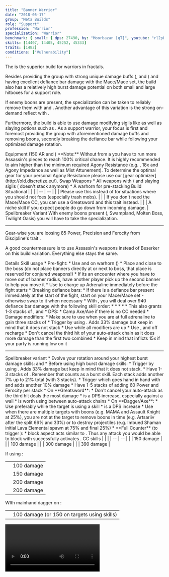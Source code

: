 ```yaml
---
title: "Banner Warrior"
date: "2018-05-17"
group: "Meta Builds"
role: "Support"
profession: "Warrior"
specialization: "Warrior"
benchmark: { small: { dps: 27490, by: "Moorbazan [qT]", youtube: "rl2pLwgabyU" }}
skills: [14407, 14405, 45252, 45333]
traits: [1482]
conditions: ["Vulnerability"]
---
```


The <Specialization prefix="banner" name="warrior"/> is the superior build for warriors in fractals.

Besides providing the group with strong unique damage buffs (<Skill id="14405"/>, <Skill id="14407"/> and <Trait id="1482"/>) and having excellent defiance bar damage with the Mace/Mace set, the build also has a relatively high burst damage potential on both small and large hitboxes for a support role.

If enemy boons are present, the <Specialization name="spellbreaker"/> specialization can be taken to reliably remove them with <Skill id="45252"/> and <Trait id="2162"/>. Another advantage of this variation is the strong on-demand reflect with <Skill id="45333"/>.

Furthermore, the build is able to use damage modifying sigils like <Item id="24868"/> as well as slaying potions such as <Item id="50082"/>. As a support warrior, your focus is first and foremost providing the group with aforementioned damage buffs and removing boons, secondly breaking the defiance bar while following your optimized damage rotation.

<Divider>
Equipment (150 AR and <Trait id="1016" profession="ranger"/>)
</Divider>
<Grid>
<Row>
<Column>
**Note:** Without <Trait id="1016" profession="ranger"/> from a <Specialization name="druid"/> you have to run more Assassin's pieces to reach 100% critical chance. It is highly recommended to aim higher than the minimum required Agony Resistance (e.g. <Item id="70596"/>, 18x <Item id="37131"/> and Agony Impedance as well as Mist Attunement). To determine the optimal gear for your personal Agony Resistance please use our [gear optimizer](http://old.discretize.eu/).
</Column>
</Row>

<Row>
<Column>
<Armor helmAffix="Assassin" helmId="48129" helmRune="Scholar" helmRuneId="24836" helmRuneCount="6" shouldersAffix="Assassin" shouldersId="48131" shouldersRune="Scholar" shouldersRuneId="24836" shouldersRuneCount="6" coatAffix="Berserker" coatId="48073" coatRune="Scholar" coatRuneId="24836" coatRuneCount="6" glovesAffix="Berserker" glovesId="48074" glovesRune="Scholar" glovesRuneId="24836" glovesRuneCount="6" leggingsAffix="Berserker" leggingsId="48076" leggingsRune="Scholar" leggingsRuneId="24836" leggingsRuneCount="6" bootsAffix="Berserker" bootsId="48072" bootsRune="Scholar" bootsRuneId="24836" bootsRuneCount="6"/>
</Column>

<Column>
<Weapons weapon1MainType="Axe" weapon1MainAffix="Berserker" weapon1MainId="46759" weapon1MainSigil1="Force" weapon1MainSigil1Id="24615" weapon1OffType="Axe" weapon1OffAffix="Berserker" weapon1OffId="46759" weapon1OffSigil="Impact" weapon1OffSigilId="24868" weapon2MainType="Mace" weapon2MainAffix="Berserker" weapon2MainId="46766" weapon2MainSigil1="Severance" weapon2MainSigil1Id="84505" weapon2OffType="Mace" weapon2OffAffix="Berserker" weapon2OffId="46766" weapon2OffSigil="Paralyzation" weapon2OffSigilId="24639"/>
<Card>
<CardHeader>
Swap Weapons
</CardHeader>
<CardContent>
* All weapons with <Item id="36053" text="false"/> / <Item id="24615" text="false"/> and slaying sigils  
  (<Item id="36054"/> doesn't stack anymore)
* A warhorn for pre-stacking
</CardContent>
</Card>
</Column>

<Column>
<Trinkets backItemAffix="Berserker" backItemId="49384" backItemStatId="161" accessory1Affix="Berserker" accessory1Id="39232" accessory2Affix="Berserker" accessory2Id="39233" amuletAffix="Berserker" amuletId="39273" ring1Affix="Berserker" ring1Id="75669" ring2Affix="Berserker" ring2Id="76024"/>

<Consumables foodId="41569" utilityId="77569" infusionId="37131"/>
</Column>
</Row>
</Grid>

<Divider>
Build
</Divider>

<Grid>
<Column width="9">
<Traits traits1Id="4" traits1="Strength" traits1Selected="1444,2000,1437" traits2Id="11" traits2="Tactics" traits2Selected="1471,1482,1667" traits3Id="51" traits3="Discipline" traits3Selected="1413,1484,1369"/>
</Column>

<Column>
<Skills utilitySkill1="14402" utilitySkill2="14502" utilitySkill3="14407" utilitySkill4="14405" utilitySkill5="14483"/>

<Card>
<CardHeader>
Situational
</CardHeader>
<CardContent>
| | |
| -- | -- |
| <Skill id="14354" size="big" text="false"/> | Please use this instead of <Skill id="14502"/> for situations where you should not <Control name="knockback"/> foes (especially trash mobs). |
| <Trait id="1338" size="big" text="false"/> | If you don't need the Mace/Mace CC, you can use a Greatsword and this trait instead. |
| <Skill id="14419" size="big" text="false"/> | A niche skill if you expect people do go down from incoming damage. |
</CardContent>
</Card>
</Column>
</Grid>

<Divider>
Spellbreaker Variant
</Divider>

<Grid>
<Row>
<Column>
With enemy boons present (<Instability name="No Pain, No Gain"/>, Swampland, Molten Boss, Twilight Oasis) you will have to take the <Specialization name="spellbreaker"/> specialization.

<Traits traits1Id="4" traits1="Strength" traits1Selected="1444,1338,1437" traits2Id="11" traits2="Tactics" traits2Selected="1471,1482,1667" traits3Id="61" traits3="Spellbreaker" traits3Selected="2107,2126,2060"/>
</Column>

<Column>
<Skills utilitySkill1="14402" utilitySkill2="14502" utilitySkill3="14407" utilitySkill4="14405" utilitySkill5="45333"/>

---

Gear-wise you are loosing 85 Power, Precision and Ferocity from Discipline's trait <Trait id="1484"/>.

A good countermeasure is to use Assassin's weapons instead of Beserker on this build variation. Everything else stays the same.

<Weapons weapon1MainType="Dagger" weapon1MainAffix="Assassin" weapon1MainId="47045" weapon1MainSigil1="Force" weapon1MainSigil1Id="24615" weapon1OffType="Axe" weapon1OffAffix="Assassin" weapon1OffId="47044" weapon1OffSigil="Impact" weapon1OffSigilId="24868" weapon2MainType="Greatsword" weapon2MainAffix="Assassin" weapon2MainId="47047" weapon2MainSigil1="Force" weapon2MainSigil1Id="24615" weapon2MainSigil2="Impact" weapon2MainSigil2Id="24868"/>
</Column>
</Row>
</Grid>

<Divider>
Details
</Divider>

<Grid>
<Column width="9">
<Card>
<CardHeader>
Skill usage
</CardHeader>
<CardContent>
* Pre-fight:
  * Use <Skill id="14394"/> and <Skill id="14393"/> on warhorn (<Boon name="vigor" text="false"/><Boon name="swiftness" text="false"/>)
  * Place <Skill id="14407"/> and <Skill id="14405"/> close to the boss (do not place banners directly at or next to boss, that place is reserved for conjured weapons!)
  * If its an encounter where you have to move out of banner radius, have another player pick up the second banner to help you move it
  * Use <Skill id="14402"/> to charge up Adrenaline immediately before the fight starts
* Breaking defiance bars:
  * If there is a defiance bar present immediately at the start of the fight, start on your Mace/Mace set - otherwise swap to it when necessary
  * With <Item id="24639"/>, you will deal over 940 defiance bar damage with the following skill order:
    * <Skill id="14503"/>
    * <Skill id="14414"/>
    * <Skill id="14415"/>
    * <Skill id="14502"/>
  * This also grants 1-3 stacks of <Trait id="1437"/>, <Item id="84505"/> and <Trait id="1444"/>
* DPS:
  * Camp Axe/Axe if there is no CC needed
  * Damage modifiers:
    * Make sure to use <Skill id="14353"/> when you are at full adrenaline to gain three stacks of <Trait id="1437"/>
    * Trigger <Trait id="1444"/> by using <Skill id="14502"/>. Adds 33% damage but keep in mind that it does not stack
  * Use <Skill id="14399"/> while all modifiers are up
  * Use <Skill id="14421"/>, <Skill id="14398"/> and <Skill id="14418"/> off recharge
  * Don't cancel the third hit of your auto-attack chain as it does more damage than the first two combined
* Keep in mind that <Skill id="14518"/> inflicts 15x <Condition name="vulnerability"/> if your party is running low on it

</CardContent>
</Card>

---

<Card>
<CardHeader>
Spellbreaker variant
</CardHeader>
<CardContent>
* Evolve your rotation around your highest burst damage skills: <Skill id="14399"/> and <Skill id="14554"/>
  * Before using high burst damage skills:
    * Trigger <Trait id="1444"/> by using <Skill id="14502"/>. Adds 33% damage but keep in mind that it does not stack.
    * Have 1-3 stacks of <Trait id="1437"/>. Remember that <Skill id="44165"/> counts as a burst skill. Each stack adds another 7% up to 21% total (with 3 stacks).
    * Trigger <Trait id="2060"/> which goes hand in hand with <Trait id="1437"/> and adds another 10% damage
    * Have 1-5 stacks of <Trait id="2130"/> adding 60 Power and Ferocity per stack
  * On **Greatsword**:
    * Don't cancel your auto-attack as the third hit deals the most damage
    * <Skill id="14447"/> is a DPS increase, especially against a wall
    * <Skill id="14510"/> is worth using between auto-attack chains
  * On **Dagger/Axe**:
    * Use <Skill id="44937"/> preferably while the target is using a skill
    * <Skill id="14418"/> is a DPS increase
  * Use <Skill id="45333"/> when there are multiple targets with boons (e.g. MAMA and Assault Knight at 25%), you are not at the target to remove boons in time (e.g. Artsariiv after the split 66% and 33%) or to destroy projectiles (e.g. Imbued Shaman initial Lava Elemental spawn at 75% and final 25%)
* **Full Counter** (to trigger <Trait id="1437"/>):
  * <Skill id="44165"/> block aspect acts similar to <Boon name="aegis"/>. Thus any attack you would be able to block with <Boon name="aegis"/> successfully activates <Skill id="44165"/>.
</CardContent>
</Card>
</Column>

<Column>
<Card>
<CardHeader>
CC skills
</CardHeader>
<CardContent>
| | |
| -- | -- |
| <Skill id="14502"/> | 150 damage |
| <Skill id="14503"/> | 100 damage |
| <Skill id="14415"/> | 300 damage |
| <Skill id="14414"/> | 390 damage |

If using <Skill id="14483"/>:

|                     |            |
| ------------------- | ---------- |
| <Skill id="14487"/> | 100 damage |
| <Skill id="14488"/> | 150 damage |
| <Skill id="14556"/> | 200 damage |
| <Skill id="14490"/> | 200 damage |

WIth mainhand dagger on <Specialization name="spellbreaker"/>:

| | |
| -- | -- |
| <Skill id="44937"/> | 100 damage (or 150 on targets using skills) |
</CardContent>
</Card>

<Video videoId="rl2pLwgabyU" videoTitle="Axe/Axe by Moorbazan [qT]"/>

<Video videoId="PqFXnxm8L1s" videoTitle="Greatsword + Mace/Axe by Moorbazan [qT]"/>
</Column>
</Grid>
